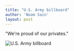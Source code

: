 ```yaml
---
title: "U.S. Army billboard"
author: 'Noam Sain'
layout: post
---
```


"We're proud of our privates."

![U.S. Army billboard](https://3.bp.blogspot.com/_8aN4krk1nsk/S234kWnCRVI/AAAAAAAAAXs/9_p55pDsLJA/s1600/image-15.jpg "U.S. Army billboard")
